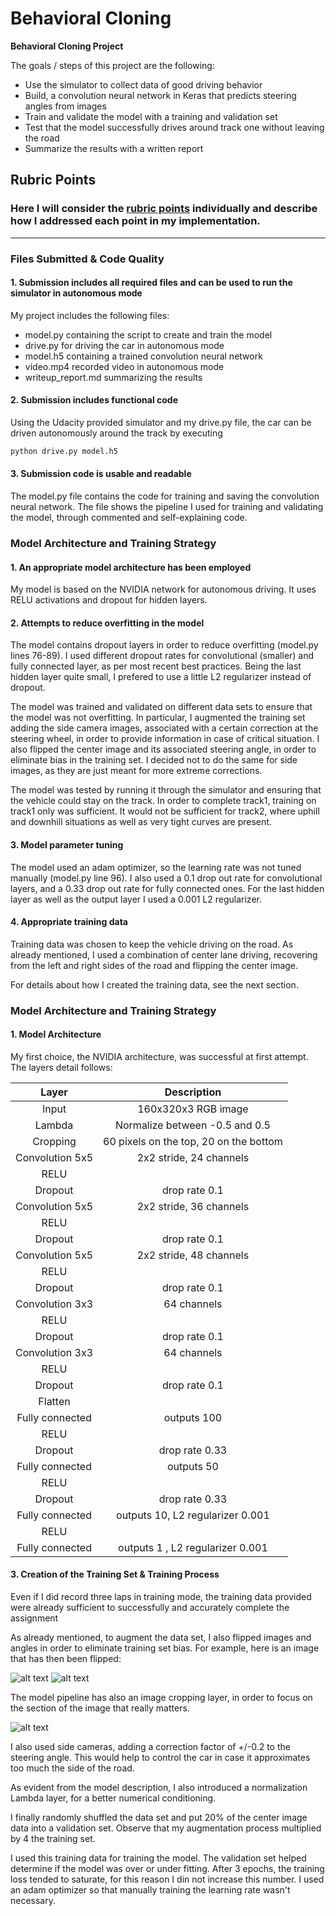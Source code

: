 # **Behavioral Cloning** 

**Behavioral Cloning Project**

The goals / steps of this project are the following:
* Use the simulator to collect data of good driving behavior
* Build, a convolution neural network in Keras that predicts steering angles from images
* Train and validate the model with a training and validation set
* Test that the model successfully drives around track one without leaving the road
* Summarize the results with a written report


[//]: # (Image References)

[image1]: ./examples/center_2016_12_01_13_30_48_404.png "center image"
[image2]: ./examples/center_2016_12_01_13_30_48_404_flip.png "flipped image"
[image3]: ./examples/center_2016_12_01_13_30_48_404_crop.png "cropped image"

## Rubric Points
### Here I will consider the [rubric points](https://review.udacity.com/#!/rubrics/432/view) individually and describe how I addressed each point in my implementation.  

---
### Files Submitted & Code Quality

#### 1. Submission includes all required files and can be used to run the simulator in autonomous mode

My project includes the following files:
* model.py containing the script to create and train the model
* drive.py for driving the car in autonomous mode
* model.h5 containing a trained convolution neural network 
* video.mp4 recorded video in autonomous mode
* writeup_report.md summarizing the results

#### 2. Submission includes functional code
Using the Udacity provided simulator and my drive.py file, the car can be driven autonomously around the track by executing 
```sh
python drive.py model.h5
```

#### 3. Submission code is usable and readable

The model.py file contains the code for training and saving the convolution neural network. The file shows the pipeline I used for training and validating the model, through commented and self-explaining code.

### Model Architecture and Training Strategy

#### 1. An appropriate model architecture has been employed

My model is based on the NVIDIA network for autonomous driving. It uses RELU activations and dropout for hidden layers.

#### 2. Attempts to reduce overfitting in the model

The model contains dropout layers in order to reduce overfitting (model.py lines 76-89).
I used different dropout rates for convolutional (smaller) and fully connected layer, as per most recent best practices.
Being the last hidden layer quite small, I prefered to use a little L2 regularizer instead of dropout.

The model was trained and validated on different data sets to ensure that the model was not overfitting.
In particular, I augmented the training set adding the side camera images, associated with a certain correction at the steering wheel, in order to provide information in case of critical situation. 
I also flipped the center image and its associated steering angle, in order to eliminate bias in the training set. I decided not to do the same for side images, as they are just meant for more extreme corrections.

The model was tested by running it through the simulator and ensuring that the vehicle could stay on the track.
In order to complete track1, training on track1 only was sufficient.
It would not be sufficient for track2, where uphill and downhill situations as well as very tight curves are present.

#### 3. Model parameter tuning

The model used an adam optimizer, so the learning rate was not tuned manually (model.py line 96).
I also used a 0.1 drop out rate for convolutional layers, and a 0.33 drop out rate for fully connected ones.
For the last hidden layer as well as the output layer I used a 0.001 L2 regularizer.

#### 4. Appropriate training data

Training data was chosen to keep the vehicle driving on the road. 
As already mentioned, I used a combination of center lane driving, recovering from the left and right sides of the road and flipping the center image.

For details about how I created the training data, see the next section. 

### Model Architecture and Training Strategy

#### 1. Model Architecture

My first choice, the NVIDIA architecture, was successful at first attempt. The layers detail follows:

| Layer         		|     Description	        					| 
|:---------------------:|:---------------------------------------------:| 
| Input         		| 160x320x3 RGB image							| 
| Lambda         		| Normalize between -0.5 and 0.5				|
| Cropping         		| 60 pixels on the top, 20 on the bottom		| 
| Convolution 5x5     	| 2x2 stride, 24 channels					 	|
| RELU					|												|
| Dropout				| drop rate 0.1									|
| Convolution 5x5	    | 2x2 stride, 36 channels						|
| RELU					|												|
| Dropout				| drop rate 0.1									|
| Convolution 5x5	    | 2x2 stride, 48 channels					 	|
| RELU					|												|
| Dropout				| drop rate 0.1									|
| Convolution 3x3	    | 64 channels								 	|
| RELU					|												|
| Dropout				| drop rate 0.1									|
| Convolution 3x3	    | 64 channels								 	|
| RELU					|												|
| Dropout				| drop rate 0.1									|
| Flatten				| 			 									|
| Fully connected		| outputs 100 									|
| RELU					|												|
| Dropout				| drop rate 0.33								|
| Fully connected		| outputs 50 									|
| RELU					|												|
| Dropout				| drop rate 0.33								|
| Fully connected		| outputs 10, L2 regularizer 0.001				|
| RELU					|												|
| Fully connected		| outputs 1 , L2 regularizer 0.001				|

#### 3. Creation of the Training Set & Training Process

Even if I did record three laps in training mode, the training data provided were already sufficient to successfully and accurately complete the assignment

As already mentioned, to augment the data set, I also flipped images and angles in order to eliminate training set bias. For example, here is an image that has then been flipped:

![alt text][image1]
![alt text][image2]

The model pipeline has also an image cropping layer, in order to focus on the section of the image that really matters.

![alt text][image3]

I also used side cameras, adding a correction factor of +/-0.2 to the steering angle. This would help to control the car in case it approximates too much the side of the road.

As evident from the model description, I also introduced a normalization Lambda layer, for a better numerical conditioning.

I finally randomly shuffled the data set and put 20% of the center image data into a validation set. Observe that my augmentation process multiplied by 4 the training set.

I used this training data for training the model. The validation set helped determine if the model was over or under fitting. 
After 3 epochs, the training loss tended to saturate, for this reason I din not increase this number.
I used an adam optimizer so that manually training the learning rate wasn't necessary.
